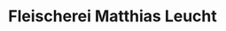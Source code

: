 ---
title: "Fleischerei Matthias Leucht"
url: /greiz/fleischerei-matthias-leucht/
shop: Metzgerei
---